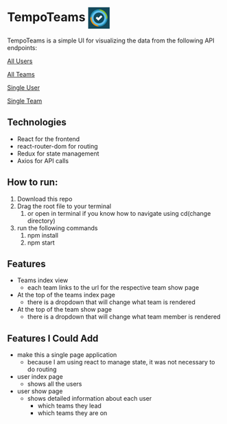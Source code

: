 TempoTeams <img src="https://github.com/zkevinbai/Challenge-TempoTeams/blob/master/public/favicon.png" alt="Aurelian Logo" align="center" height="50px" />
======
TempoTeams is a simple UI for visualizing the data from the following API endpoints:

[All Users](http://tempo-test.herokuapp.com/7d1d085e-dbee-4483-aa29-ca033ccae1e4/1/user/)

[All Teams](http://tempo-test.herokuapp.com/7d1d085e-dbee-4483-aa29-ca033ccae1e4/1/team/)

[Single User](http://tempo-test.herokuapp.com/7d1d085e-dbee-4483-aa29-ca033ccae1e4/1/user/${userId})

[Single Team](http://tempo-test.herokuapp.com/7d1d085e-dbee-4483-aa29-ca033ccae1e4/1/team/${teamId})

Technologies
---
* React for the frontend
* react-router-dom for routing
* Redux for state management 
* Axios for API calls

How to run:
---
1. Download this repo
2. Drag the root file to your terminal
   1. or open in terminal if you know how to navigate using cd(change directory)
3. run the following commands
   1. npm install
   2. npm start

Features
---
* Teams index view
  * each team links to the url for the respective team show page
* At the top of the teams index page
  * there is a dropdown that will change what team is rendered
* At the top of the team show page
  * there is a dropdown that will change what team member is rendered

Features I Could Add
---
  * make this a single page application
    * because I am using react to manage state, it was not necessary to do routing
  * user index page
    * shows all the users
  * user show page
    * shows detailed information about each user
      * which teams they lead
      * which teams they are on


